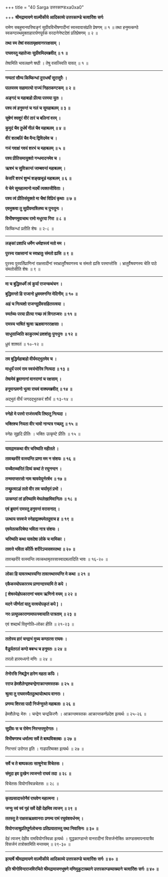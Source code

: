 +++
title = "40 Sarga उत्तरकाण्डःxa0xa0"

+++
**श्रीमद्रामायणे वाल्मीकीये आदिकाव्ये उत्तरकाण्डे चत्वारिंशः सर्गः**

रामेण सबहुमानपरिष्वङ्गं सुग्रीवविभीषणादीनां स्वस्वावासंप्रति प्रेषणम् ॥ १ ॥ तथा हनुमत्कण्ठे स्वकण्ठस्थमुक्ताहारार्पणपूर्वकं वरदानेनेष्टदेशं प्रतिप्रेषणम् ॥ २ ॥

**तथा स्म तेषां वसतामृक्षवानररक्षसाम् ।**

**राघवस्तु महातेजाः सुग्रीवमिदमब्रवीत् ॥ १ ॥**

तेषामिति भावलक्षणे षष्ठी । तेषु वसत्स्विति यावत् ॥ १ ॥

****

**गम्यतां सौम्य किष्किन्धां दुराधर्षां सुरासुरैः ।**

**पालयस्व सहामात्यो राज्यं निहतकण्टकम् ॥ २ ॥**

**अङ्गदं च महाबाहो प्रीत्या परमया युतः ।**

**पश्य त्वं हनुमन्तं च नलं च सुमहाबलम् ॥ ३ ॥**

**सुषेणं श्वशुरं वीरं तारं च बलिनां वरम् ।**

**कुमुदं चैव दुर्धर्षं नीलं चैव महाबलम् ॥ ४ ॥**

**वीरं शतबलिं चैव मैन्द द्विविदमेव च ।**

**गजं गवाक्षं गवयं शरभं च महाबलम् ॥ ५ ॥**

**पश्य प्रीतिसमायुक्तो गन्धमादनमेव च ।**

**ऋषभं च सुविक्रान्तं जाम्बवन्तं महाबलम् ।**

**केसरिं शरभं शुम्भं शङ्खचूडं महाबलम् ॥ ६ ॥**

**ये चेमे सुमहात्मानो मदर्थे त्यक्तजीविताः ।**

**पश्य त्वं प्रीतिसंयुक्तो मा चैषां विप्रियं कृथाः ॥ ७ ॥**

**एवमुक्त्वा तु सुग्रीवमाश्लिष्य च पुनःपुनः ।**

**विभीषणमुवाचाथ रामो मधुरया गिरा ॥ ८ ॥**

किष्किन्धां प्रतीति शेषः ॥ २-८ ॥

****

**लङ्कां प्रशाधि धर्मेण धर्मज्ञस्त्वं मतो मम ।**

**पुरस्य राक्षसानां च स्वभ्रातुः संमतो ह्यसि ॥ ९ ॥**

पुरस्य पुरवर्तिप्राणिनां राक्षसादीनां स्वभ्रातुर्वैश्रवणस्य च संमतो ह्यसि परमाप्तोसि । भ्रातुर्वैश्रवणस्य चेति पाठे संमतोसीति शेषः ॥ ९ ॥

****

**मा च बुद्धिमधर्मे त्वं कुर्या राजन्कथंचन ।**

**बुद्धिमन्तो हि राजानो ध्रुवमश्नन्ति मेदिनीम् ॥ १० ॥**

**अहं च नित्यशो राजन्सुग्रीवसहितस्त्वया ।**

**स्मर्तव्यः परया प्रीत्या गच्छ त्वं विगतज्वरः ॥ ११ ॥**

**रामस्य भाषितं श्रुत्वा ऋक्षवानरराक्षसाः ।**

**साधुसाध्विति काकुत्स्थं प्रशशंसुः पुनःपुनः ॥ १२ ॥**

ध्रुवं शाश्वतं ॥ १०-१२ ॥

****

**तव बुद्धिर्महाबाहो वीर्यमद्भुतमेव च ।**

**माधुर्यं परमं राम स्वयंभोरिव नित्यदा ॥ १३ ॥**

**तेषामेवं ब्रुवाणानां वानराणां च रक्षसाम् ।**

**हनूमान्प्रवणो भूत्वा राघवं वाक्यमब्रवीत् ॥ १४ ॥**

अद्भुतं वीर्यं जगदद्भुतकरं शौर्यं ॥ १३-१४ ॥

****

**स्नेहो मे परमो राजंस्त्वयि तिष्ठतु नित्यदा ।**

**भक्तिश्च नियता वीर भावो नान्यत्र गच्छतु ॥ १५ ॥**

स्नेहः सुहृदि प्रीतिः । भक्तिः उत्कृष्टे प्रीतिः ॥ १५ ॥

****

**यावद्रामकथा वीर चरिष्यति महीतले ।**

**तावच्छरीरे वत्स्यन्ति प्राणा मम न संशयः ॥ १६ ॥**

**यच्चैतच्चरितं दिव्यं कथां ते रघुनन्दन ।**

**तन्ममाप्सरसो नाम श्रावयेयुर्नरर्षभ ॥ १७ ॥**

**तच्छ्रुत्वाऽहं ततो वीर तव चर्यामृतं प्रभो ।**

**उत्कण्ठां तां हरिष्यामि मेघलेखामिवानिलः ॥ १८ ॥**

**एवं ब्रुवाणं रामस्तु हनुमन्तं वरासनात् ।**

**उत्थाय सस्वजे स्नेहाद्वाक्यमेतदुवाच ह ॥ १९ ॥**

**एवमेतत्कपिश्रेष्ठ भविता नात्र संशयः ।**

**चरिष्यति कथा यावदेषा लोके च मामिका ।**

**तावत्ते भविता कीर्तिः शरीरेऽप्यसवस्तथा ॥ २० ॥**

तावच्छरीरे वत्स्यन्ति त्वत्कथामृतरसास्वादबलादिति भावः ॥ १६-२० ॥

****

**लोका हि यावत्स्थास्यन्ति तावत्स्थास्यन्ति मे कथा ॥ २१ ॥**

**एकैकस्योपकारस्य प्राणान्दास्यामि ते कपे ।**

**\[ शेषस्येहोपकाराणां भवाम ऋणिनो वयम् ॥ २२ ॥**

**मदने जीर्णतां यातु यत्त्वयोपकृतं कपे \] ।**

**नरः प्रत्युपकाराणामापत्स्वायाति पात्रताम् ॥ २३ ॥**

एवं शब्दार्थं विवृणोति–लोका हीति ॥ २१-२३ ॥

****

**ततोस्य हारं चन्द्राभं मुच्य कण्ठात्स राघवः ।**

**वैडूर्यतरलं कण्ठे बबन्ध च हनूमतः ॥ २४ ॥**

तरलो हारमध्यगो मणिः ॥ २४ ॥

****

**तेनोरसि निबद्धेन हारेण महता कपिः ।**

**रराज हेमशैलेन्द्रश्चन्द्रेणाक्रान्तमस्तकः ॥ २५ ॥**

**श्रुत्वा तु राघवस्यैतदुत्थायोत्थाय वानराः ।**

**प्रणम्य शिरसा पादौ निर्जग्मुस्ते महाबलाः ॥ २६ ॥**

हेमशैलेन्द्रः मेरुः । चन्द्रेण चन्द्रकिरणैः । आक्रान्तमस्तकः आक्रान्तकर्णप्रदेश इत्यर्थः ॥ २५-२६ ॥

****

**सुग्रीवः स च रोमेण निरन्तरमुरोगतः ।**

**विभीषणश्च धर्मात्मा सर्वे ते बाष्पविक्लबाः ॥ २७ ॥**

निरन्तरं उरोगत इति । गाढपरिष्वक्त इत्यर्थः ॥ २७ ॥

****

**सर्वे च ते बाष्पकलाः साश्रुनेत्रा विचेतसः ।**

**संमूदा इव दुःखेन त्यजन्तो राघवं तदा ॥ २८ ॥**

विचेतसः वियोगस्विन्नचेतसः ॥ २८ ॥

****

**कृतप्रसादास्तेनैवं राघवेण महात्मना ।**

**जग्मुः स्वं स्वं गृहं सर्वे देही देहमिव त्यजन् ॥ २९ ॥**

**ततस्तु ते राक्षसऋक्षवानराः प्रणम्य रामं रघुवंशवर्धनम् ।**

**वियोगजाश्रुप्रतिपूर्णलोचनाः प्रतिप्रयातास्तु यथा निवासिनः ॥ ३० ॥**

देहं त्यजन् देहीव रामवियोगस्विन्ना इत्यर्थः । युद्धकाण्डान्ते वानरादीनां विसर्जनोक्तिः काण्डसमापनायात्रैव विसर्जनं तत्रोक्तमिति मन्तव्यम् ॥ २९-३० ॥

****

**इत्यार्षे श्रीमद्रामायणे वाल्मीकीये आदिकाव्ये उत्तरकाण्डे चत्वारिंशः सर्गः ॥ ४० ॥**

**इति श्रीगोविन्दराजविरचिते श्रीमद्रामायणभूषणे मणिमुकुटाख्याने उत्तरकाण्डव्याख्याने चत्वारिंशः सर्गः ॥ ४० ॥**
